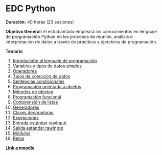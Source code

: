 # EDC Python

**Duración:** 40 horas (20 sesiones)

**Objetivo General:** El estudiantado empleará los conocimientos en lenguaje de programación Python en los procesos de reunión, análisis e interpretación de datos a través de prácticas y ejercicios de programación.

**Temario**

1. [Introducción al lenguaje de programación](./1.IntroduccionLenguajeProgramacion.md)
2. [Variables y tipos de datos simples](./2.VariablesTiposDatosSimples.md)
3. [Operadores]()
4. [Tipos de colección de datos]()
5. [Sentencias condicionales]() 
6. [Programación orientada a objetos]()
7. [Métodos de objetos]()
8. [Programación funcional]()
9. [Comprensión de listas]()
10. [Generadores]()
11. [Clases decoradoras]()
12. [Excepciones]()
13. [Entrada estándar rawInput]()
14. [Salida estándar rawInput]()
15. [Módulos]()
16. [Retos](./16.Retos.md)

[**Link a moodle**](https://educacion.pilares.cdmx.gob.mx/)